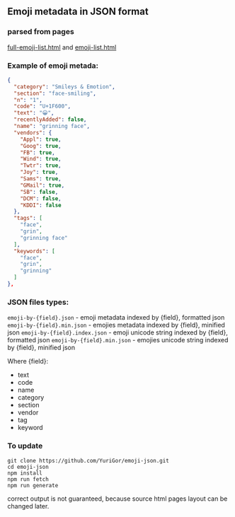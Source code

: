  ## Emoji metadata in JSON format
 ### parsed from pages
[full-emoji-list.html](https://unicode.org/emoji/charts/full-emoji-list.html)
and
[emoji-list.html](https://unicode.org/emoji/charts/emoji-list.html)

### Example of emoji metada:
```json
{
  "category": "Smileys & Emotion",
  "section": "face-smiling",
  "n": "1",
  "code": "U+1F600",
  "text": "😀",
  "recentlyAdded": false,
  "name": "grinning face",
  "vendors": {
    "Appl": true,
    "Goog": true,
    "FB": true,
    "Wind": true,
    "Twtr": true,
    "Joy": true,
    "Sams": true,
    "GMail": true,
    "SB": false,
    "DCM": false,
    "KDDI": false
  },
  "tags": [
    "face",
    "grin",
    "grinning face"
  ],
  "keywords": [
    "face",
    "grin",
    "grinning"
  ]
},
```

### JSON files types:

`emoji-by-{field}.json` - emoji metadata indexed by {field}, formatted json
`emoji-by-{field}.min.json` - emojies metadata indexed by {field}, minified json
`emoji-by-{field}.index.json` - emoji unicode string indexed by {field}, formatted json
`emoji-by-{field}.min.json` - emojies unicode string indexed by {field}, minified json

Where {field}:
- text
- code
- name
- category
- section
- vendor
- tag
- keyword

### To update

```
git clone https://github.com/YuriGor/emoji-json.git
cd emoji-json
npm install
npm run fetch
npm run generate
```

correct output is not guaranteed,
because source html pages layout can be changed later.